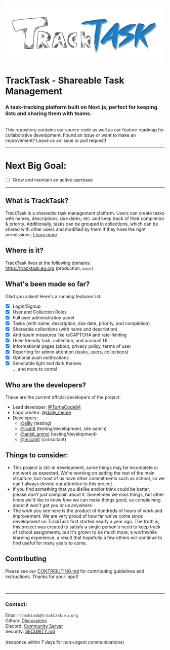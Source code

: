 <img src="/public/tracktask.png" width="1000"></img>
# TrackTask - Shareable Task Management
### A task-tracking platform built on Next.js, perfect for keeping lists and sharing them with teams.
<br>This repository contains our source code as well as our feature roadmap for collaborative development. Found an issue or want to make an improvement? Leave us an issue or pull request!

<hr>

# Next Big Goal:
- [ ] Grow and maintain an active userbase
<hr>

## What is TrackTask?
TrackTask is a shareable task management platform. Users can create tasks with names, descriptions, due dates, etc. and keep track of their completion & priority.
Additionally, tasks can be grouped in collections, which can be shared with other users and modified by them if they have the right permissions. [Learn more](https://tracktask.eu.org/about)

## Where is it?
TrackTask lives at the following domains:
<br>https://tracktask.eu.org (production, `main`)

## What's been made so far?
Glad you asked! Here's a running features list:
- [x] Login/Signup
- [x] User and Collection Roles
- [x] Full user administration panel
- [x] Tasks (with name, description, due date, priority, and completion)
- [x] Shareable collections (with name and description)
- [x] Anti-spam measures like reCAPTCHA and rate-limiting
- [x] User-friendly task, collection, and account UI
- [x] Informational pages (about, privacy policy, terms of use)
- [x] Reporting for admin attention (tasks, users, collections)
- [x] Optional push notifications
- [x] Selectable light and dark themes
<br>... and more to come!

## Who are the developers?
These are the current official developers of the project:
- Lead developer: [@TurtleCode84](https://github.com/TurtleCode84)
- Logo creator: [@daily_meme](https://wasteof.money/users/daily_meme)
- Developers:
  - [@silly](https://wasteof.money/users/silly) (testing)
  - [@radi8](https://github.com/radeeyate) (testing/development, site admin)
  - [@ankit_anmol](https://github.com/Quantum-Codes) (testing/development)
  - [@micahlt](https://github.com/micahlt) (consultant)

## Things to consider:
- This project is still in development, some things may be incomplete or not work as expected. We're working on adding the rest of the main structure, but most of us have other commitments such as school, so we can't always devote our attention to this project.
- If you find something that you dislike and/or think could be better, please don't just complain about it. Sometimes we miss things, but other times we'd like to know _how_ we can make things good, so complaining about it won't get you or us anywhere.
- The work you see here is the product of hundreds of hours of work and improvement. We are very proud of how far we've come since development on TrackTask first started nearly a year ago. The truth is, this project was created to satisfy a single person's need to keep track of school assignments, but it's grown to be much more; a worthwhile learning experience, a result that hopefully a few others will continue to find useful for many years to come.

## Contributing
Please see our [CONTRIBUTING.md](/CONTRIBUTING.md) for contributing guidelines and instructions. Thanks for your input!

<br><hr>

### Contact:
Email: `tracktask@tracktask.eu.org`
<br>Github: [Discussions](https://github.com/TurtleCode84/tracktask/discussions)
<br>Discord: [Community Server](https://discord.gg/Hh3fw2xesP)
<br>Security: [SECURITY.md](/SECURITY.md)
<br><br>(response within 7 days for non-urgent communications)
